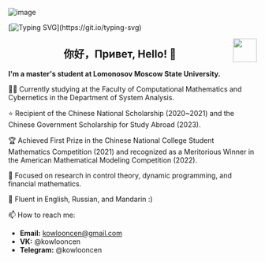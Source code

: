  <!--   my-header-img -->
![image](https://github.com/Kowlooncen/Kowlooncen/assets/87590176/5e3ce5d7-72a3-4d76-b2c9-237a7312fa60)

<!--   my-ticker -->    
[![Typing SVG](https://readme-typing-svg.herokuapp.com?color=%2336BCF7&center=true&vCenter=true&width=600&lines=Welcome+to+My+Profile!+My+name+is+Chen+Jiulong.;My+major+is+mathematics+and+informatics.;Enthusiastic+about+learning+new+things!)](https://git.io/typing-svg)



<img src="https://github.com/Kowlooncen/Kowlooncen/assets/87590176/4ffabe83-5cf0-4541-a587-ee695cfece66" align="right" height="48" width="48" ></a>



## <center>你好，Привет, Hello! 👋</center>

**I'm a master's student at Lomonosov Moscow State University.**

👨‍🎓 Currently studying at the Faculty of Computational Mathematics and Cybernetics in the Department of System Analysis.

⭐️ Recipient of the Chinese National Scholarship (2020~2021) and the Chinese Government Scholarship for Study Abroad (2023).

🏆 Achieved First Prize in the Chinese National College Student Mathematics Competition (2021) and recognized as a Meritorious Winner in the American Mathematical Modeling Competition (2022).

🧐 Focused on research in control theory, dynamic programming, and financial mathematics.

💬 Fluent in English, Russian, and Mandarin :)

📫 How to reach me: 
- **Email:** kowlooncen@gmail.com  
- **VK:** @kowlooncen
- **Telegram:** @kowlooncen



 
<!--
 <center>
     <h1>XXX</h1>
     <div>
         <span>
             <img src="assets/phone-solid.svg" width="18px">
             180XXXXXXXX
         </span>
         ·
         <span>
             <img src="assets/envelope-solid.svg" width="18px">
             zhengyc101@163.com
         </span>
         ·
         <span>
             <img src="assets/github-brands.svg" width="18px">
             <a href="https://github.com/CyC2018">CyC2018</a>
         </span>
         ·
         <span>
             <img src="assets/rss-solid.svg" width="18px">
             <a href="#">My Blog</a>
         </span>
     </div>
 </center>

 ## <img src="assets/info-circle-solid.svg" width="30px"> 个人信息 

 - 男，1994 年出生
 - 求职意向：Java 研发工程师
 - 工作经验：0 年（校招可不填）
 - 期望薪资：0k（校招可不填）

## <img src="assets/graduation-cap-solid.svg" width="30px"> 教育经历

- 硕士，XXXX大学，计算机科学与技术专业，2016.9~2019.7
- 学士，XXXX大学，软件工程专业，2012.9~2016.7
- 绩点：***，年级前 100%
- 通过了 CET4/6 英语等级考试

## <img src="assets/briefcase-solid.svg" width="30px"> 工作经历

- **XXXX 公司，XXXX 部门，XXXX 工程师，2010.1~2010.9**

   负责 XXX

## <img src="assets/project-diagram-solid.svg" width="30px"> 项目经历

- **XXXX 项目**

  *使用到的技术*

  使用一两句话描述项目的主要功能，然后介绍自己在项目中的角色，解决了什么问题，使用什么方式解决，比别人的方法相比有什么优势（尽量用数据来说明）。

## <img src="assets/tools-solid.svg" width="30px"> 技能清单

- ★★★ Java
- ★★☆ C++、Python
- ★★★ MySQL
- ★★★ Redis
- ★★☆ Spring
- ★☆☆ RabbitMQ、ZooKeeper
- ★★☆ JavaScript

-->
